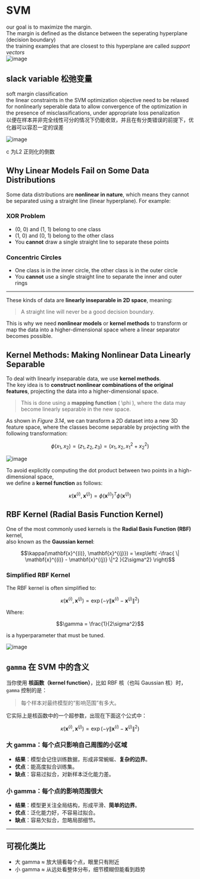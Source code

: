 # SVM 

our goal is to maximize the margin. <br> The margin is defined as the distance between the seperating hyperplane (decision boundary) <br> 
the training examples that are closest to this hyperplane are called *support vectors* <br> 
![image](https://github.com/user-attachments/assets/75503e38-2b99-4a7d-8925-36e4d686d2ec)

## slack variable 松弛变量
soft margin classification <br> 
the linear constraints in the SVM optimization objective need to be relaxed for nonlinearly seperable data to allow convergence of the optimization in the presence of misclassifications, under appropriate loss penalization <br> 
以便在样本并非完全线性可分的情况下仍能收敛，并且在有分类错误的前提下，优化器可以容忍一定的误差 <br> 

![image](https://github.com/user-attachments/assets/cef13db4-c19d-48f0-86d1-3c75ef71fc31)

c 为L2 正则化的倒数 <br> 


##  Why Linear Models Fail on Some Data Distributions

Some data distributions are **nonlinear in nature**, which means they cannot be separated using a straight line (linear hyperplane). For example:

###  XOR Problem

- (0, 0) and (1, 1) belong to one class  
- (1, 0) and (0, 1) belong to the other class  
-  You **cannot** draw a single straight line to separate these points

###  Concentric Circles

- One class is in the inner circle, the other class is in the outer circle  
-  You **cannot** use a single straight line to separate the inner and outer rings

---

These kinds of data are **linearly inseparable in 2D space**, meaning:
> A straight line will never be a good decision boundary.

This is why we need **nonlinear models** or **kernel methods** to transform or map the data into a higher-dimensional space where a linear separator becomes possible.

##  Kernel Methods: Making Nonlinear Data Linearly Separable

To deal with linearly inseparable data, we use **kernel methods**.  
The key idea is to **construct nonlinear combinations of the original features**, projecting the data into a higher-dimensional space.

> This is done using a **mapping function** \( \phi \), where the data may become linearly separable in the new space.

As shown in *Figure 3.14*, we can transform a 2D dataset into a new 3D feature space, where the classes become separable by projecting with the following transformation:

```math
\phi(x_1, x_2) = (z_1, z_2, z_3) = (x_1, x_2, x_1^2 + x_2^2)
```

![image](https://github.com/user-attachments/assets/d5a4b84f-5843-4f3a-a690-9c06402503d7)

To avoid explicitly computing the dot product between two points in a high-dimensional space,  
we define a **kernel function** as follows:

```math
\kappa(\mathbf{x}^{(i)}, \mathbf{x}^{(j)}) = \phi(\mathbf{x}^{(i)})^T \phi(\mathbf{x}^{(j)})
```


## RBF Kernel (Radial Basis Function Kernel)

One of the most commonly used kernels is the **Radial Basis Function (RBF)** kernel,  
also known as the **Gaussian kernel**:

```math
\kappa(\mathbf{x}^{(i)}, \mathbf{x}^{(j)}) = \exp\left( -\frac{ \| \mathbf{x}^{(i)} - \mathbf{x}^{(j)} \|^2 }{2\sigma^2} \right)
```

### Simplified RBF Kernel

The RBF kernel is often simplified to:

```math
\kappa(\mathbf{x}^{(i)}, \mathbf{x}^{(j)}) = \exp\left( -\gamma \| \mathbf{x}^{(i)} - \mathbf{x}^{(j)} \|^2 \right)
```

Where:

```math
\gamma = \frac{1}{2\sigma^2}
```
is a hyperparameter that must be tuned. <br> 


![image](https://github.com/user-attachments/assets/fb2c8ba6-8430-4dcc-848f-f32675274a26)


##  `gamma` 在 SVM 中的含义

当你使用 **核函数（kernel function）**，比如 RBF 核（也叫 Gaussian 核）时，`gamma` 控制的是：

> 每个样本对最终模型的“影响范围”有多大。

它实际上是核函数中的一个超参数，出现在下面这个公式中：

$$
\kappa(\mathbf{x}^{(i)}, \mathbf{x}^{(j)}) = \exp\left( -\gamma \|\mathbf{x}^{(i)} - \mathbf{x}^{(j)}\|^2 \right)
$$


###  大 gamma：**每个点只影响自己周围的小区域**
- **结果**：模型会记住训练数据，形成非常蜿蜒、**复杂的边界**。
- **优点**：能高度拟合训练集。
- **缺点**：容易过拟合，对新样本泛化能力差。

###  小 gamma：**每个点的影响范围很大**
- **结果**：模型更关注全局结构，形成平滑、**简单的边界**。
- **优点**：泛化能力好，不容易过拟合。
- **缺点**：容易欠拟合，忽略局部细节。

---

##  可视化类比

- 大 gamma ≈ 放大镜看每个点，眼里只有附近  
- 小 gamma ≈ 从远处看整体分布，细节模糊但能看到趋势
